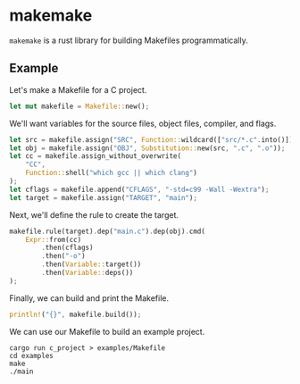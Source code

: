 # makemake

`makemake` is a rust library for building Makefiles programmatically.

## Example

Let's make a Makefile for a C project.
```rs
let mut makefile = Makefile::new();
```

We'll want variables for the source files, object files, compiler, and flags.
```rs
let src = makefile.assign("SRC", Function::wildcard(["src/*.c".into()]));
let obj = makefile.assign("OBJ", Substitution::new(src, ".c", ".o"));
let cc = makefile.assign_without_overwrite(
    "CC",
    Function::shell("which gcc || which clang")
);
let cflags = makefile.append("CFLAGS", "-std=c99 -Wall -Wextra");
let target = makefile.assign("TARGET", "main");
```

Next, we'll define the rule to create the target.
```rs
makefile.rule(target).dep("main.c").dep(obj).cmd(
    Expr::from(cc)
        .then(cflags)
        .then("-o")
        .then(Variable::target())
        .then(Variable::deps())
);
```

Finally, we can build and print the Makefile.
```rs
println!("{}", makefile.build());
```

We can use our Makefile to build an example project.
```shell
cargo run c_project > examples/Makefile
cd examples
make
./main
```

